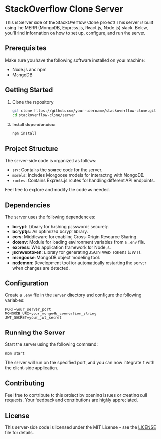 # StackOverflow Clone Server

This is Server side of the StackOverflow Clone project! This server is built using the MERN (MongoDB, Express.js, React.js, Node.js) stack. Below, you'll find information on how to set up, configure, and run the server.

## Prerequisites

Make sure you have the following software installed on your machine:

- Node.js and npm
- MongoDB

## Getting Started

1. Clone the repository:

   ```bash
   git clone https://github.com/your-username/stackoverflow-clone.git
   cd stackoverflow-clone/server
   ```

2. Install dependencies:

   ```bash
   npm install
   ```

## Project Structure

The server-side code is organized as follows:

- `src`: Contains the source code for the server.
- `models`: Includes Mongoose models for interacting with MongoDB.
- `routes`: Contains Express.js routes for handling different API endpoints.

Feel free to explore and modify the code as needed.

## Dependencies

The server uses the following dependencies:

- **bcrypt**: Library for hashing passwords securely.
- **bcryptjs**: An optimized bcrypt library.
- **cors**: Middleware for enabling Cross-Origin Resource Sharing.
- **dotenv**: Module for loading environment variables from a `.env` file.
- **express**: Web application framework for Node.js.
- **jsonwebtoken**: Library for generating JSON Web Tokens (JWT).
- **mongoose**: MongoDB object modeling tool.
- **nodemon**: Development tool for automatically restarting the server when changes are detected.

## Configuration

Create a `.env` file in the `server` directory and configure the following variables:

```env
PORT=your_server_port
MONGODB_URI=your_mongodb_connection_string
JWT_SECRET=your_jwt_secret
```

## Running the Server

Start the server using the following command:

```bash
npm start
```

The server will run on the specified port, and you can now integrate it with the client-side application.


## Contributing

Feel free to contribute to this project by opening issues or creating pull requests. Your feedback and contributions are highly appreciated.

## License

This server-side code is licensed under the MIT License - see the [LICENSE](LICENSE) file for details.
